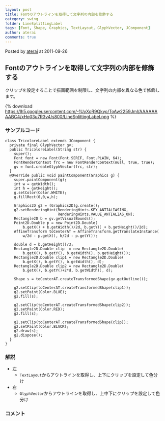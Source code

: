 ```yaml
---
layout: post
title: Fontのアウトラインを取得して文字列の内部を修飾する
category: swing
folder: LineSplittingLabel
tags: [Font, Shape, Graphics, TextLayout, GlyphVector, JComponent]
author: aterai
comments: true
---
```


Posted by [aterai](http://terai.xrea.jp/aterai.html) at 2011-09-26

## Fontのアウトラインを取得して文字列の内部を修飾する
クリップを設定することで描画範囲を制限し、文字列の内部を異なる色で修飾します。

{% download https://lh5.googleusercontent.com/-1UyXoR9Qkyo/ToAw2259JmI/AAAAAAAABC4/xHq03u7R3v4/s800/LineSplittingLabel.png %}

### サンプルコード
<pre class="prettyprint"><code>class TricoloreLabel extends JComponent {
  private final GlyphVector gv;
  public TricoloreLabel(String str) {
    super();
    Font font = new Font(Font.SERIF, Font.PLAIN, 64);
    FontRenderContext frc = new FontRenderContext(null, true, true);
    gv = font.createGlyphVector(frc, str);
  }
  @Override public void paintComponent(Graphics g) {
    super.paintComponent(g);
    int w = getWidth();
    int h = getHeight();
    g.setColor(Color.WHITE);
    g.fillRect(0,0,w,h);

    Graphics2D g2 = (Graphics2D)g.create();
    g2.setRenderingHint(RenderingHints.KEY_ANTIALIASING,
                        RenderingHints.VALUE_ANTIALIAS_ON);
    Rectangle2D b = gv.getVisualBounds();
    Point2D.Double p = new Point2D.Double(
        b.getX() + b.getWidth()/2d, b.getY() + b.getHeight()/2d);
    AffineTransform toCenterAT = AffineTransform.getTranslateInstance(
        w/2d - p.getX(), h/2d - p.getY());

    double d = b.getHeight()/3;
    Rectangle2D.Double clip  = new Rectangle2D.Double(
        b.getX(), b.getY(), b.getWidth(), b.getHeight());
    Rectangle2D.Double clip1 = new Rectangle2D.Double(
        b.getX(), b.getY(), b.getWidth(), d);
    Rectangle2D.Double clip2 = new Rectangle2D.Double(
        b.getX(), b.getY()+2*d, b.getWidth(), d);

    Shape s = toCenterAT.createTransformedShape(gv.getOutline());

    g2.setClip(toCenterAT.createTransformedShape(clip1));
    g2.setPaint(Color.BLUE);
    g2.fill(s);

    g2.setClip(toCenterAT.createTransformedShape(clip2));
    g2.setPaint(Color.RED);
    g2.fill(s);

    g2.setClip(toCenterAT.createTransformedShape(clip));
    g2.setPaint(Color.BLACK);
    g2.draw(s);
    g2.dispose();
  }
}
</code></pre>

### 解説
- 左
    - `TextLayout`からアウトラインを取得し、上下にクリップを設定して色分け
- 右
    - `GlyphVector`からアウトラインを取得し、上中下にクリップを設定して色分け

<!-- dummy comment line for breaking list -->

### コメント
